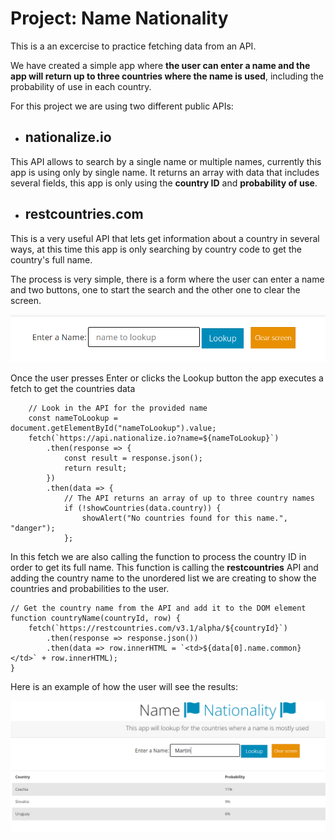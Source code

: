 
# Project: Name Nationality

This is a an excercise to practice fetching data from an API.

We have created a simple app where **the user can enter a name and the app will return up to three countries where the name is used**, including the probability of use in each country.

For this project we are using two different public APIs:
* ## nationalize.io
This API allows to search by a single name or multiple names, currently this app is using only by single name.
It returns an array with data that includes several fields, this app is only using the **country ID** and **probability of use**.

* ## restcountries.com
This is a very useful API that lets get information about a country in several ways, at this time this app is only searching by country code to get the country's full name.

The process is very simple, there is a form where the user can enter a name and two buttons, one to start the search and the other one to clear the screen.

![Main screen](./images/main%20screen.png)


Once the user presses Enter or clicks the Lookup button the app executes a fetch to get the countries data

        // Look in the API for the provided name
        const nameToLookup = document.getElementById("nameToLookup").value;
        fetch(`https://api.nationalize.io?name=${nameToLookup}`)
            .then(response => {
                const result = response.json();
                return result;
            })
            .then(data => {
                // The API returns an array of up to three country names
                if (!showCountries(data.country)) {
                    showAlert("No countries found for this name.", "danger");
                };


In this fetch we are also calling the function to process the country ID in order to get its full name. This function is calling the **restcountries** API and adding the country name to the unordered list we are creating to show the countries and probabilities to the user.

    // Get the country name from the API and add it to the DOM element
    function countryName(countryId, row) {
        fetch(`https://restcountries.com/v3.1/alpha/${countryId}`)
            .then(response => response.json())
            .then(data => row.innerHTML = `<td>${data[0].name.common}</td>` + row.innerHTML);
    }


Here is an example of how the user will see the results:

![Complete screen](./images/complete%20screen.png)
